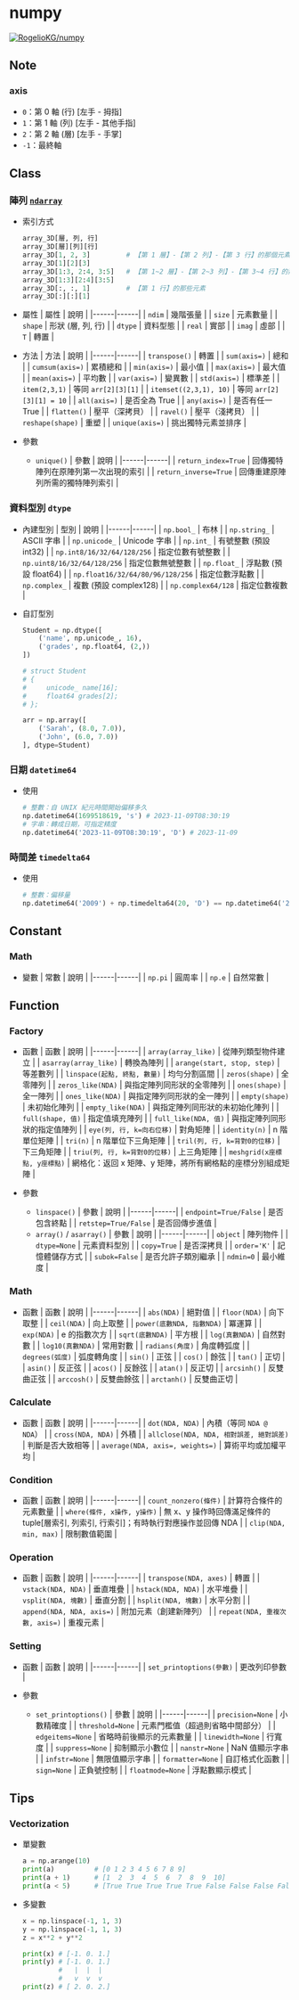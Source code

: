 # numpy

[![RogelioKG/numpy](https://img.shields.io/badge/Sync%20with%20HackMD-grey?logo=markdown)](https://hackmd.io/@RogelioKG/numpy)

## Note

### axis
  + `0`：第 0 軸 (行) [左手 - 拇指]
  + `1`：第 1 軸 (列) [左手 - 其他手指]
  + `2`：第 2 軸 (層) [左手 - 手掌]
  + `-1`：最終軸


## Class

### 陣列 [`ndarray`](https://www.delftstack.com/zh-tw/tutorial/python-numpy/numpy-ndarray/)

+ 索引方式
  ```py
  array_3D[層, 列, 行]
  array_3D[層][列][行]
  array_3D[1, 2, 3]         # 【第 1 層】-【第 2 列】-【第 3 行】的那個元素
  array_3D[1][2][3]
  array_3D[1:3, 2:4, 3:5]   # 【第 1~2 層】-【第 2~3 列】-【第 3~4 行】的那些元素
  array_3D[1:3][2:4][3:5]
  array_3D[:, :, 1]         # 【第 1 行】的那些元素
  array_3D[:][:][1]
  ```

+ 屬性
  | 屬性 | 說明 |
  |------|------|
  | `ndim` | 幾階張量 |
  | `size` | 元素數量 |
  | `shape` | 形狀 (層, 列, 行) |
  | `dtype` | 資料型態 |
  | `real` | 實部 |
  | `imag` | 虛部 |
  | `T` | 轉置 |

+ 方法
  | 方法 | 說明 |
  |------|------|
  | `transpose()` | 轉置 |
  | `sum(axis=)` | 總和 |
  | `cumsum(axis=)` | 累積總和 |
  | `min(axis=)` | 最小值 |
  | `max(axis=)` | 最大值 |
  | `mean(axis=)` | 平均數 |
  | `var(axis=)` | 變異數 |
  | `std(axis=)` | 標準差 |
  | `item(2,3,1)` | 等同 `arr[2][3][1]` |
  | `itemset((2,3,1), 10)` | 等同 `arr[2][3][1] = 10` |
  | `all(axis=)` | 是否全為 True |
  | `any(axis=)` | 是否有任一 True |
  | `flatten()` | 壓平（深拷貝） |
  | `ravel()` | 壓平（淺拷貝） |
  | `reshape(shape)` | 重塑 |
  | `unique(axis=)` | 挑出獨特元素並排序 |

+ 參數
  + `unique()`
    | 參數 | 說明 |
    |------|------|
    | `return_index=True` | 回傳獨特陣列在原陣列第一次出現的索引 |
    | `return_inverse=True` | 回傳重建原陣列所需的獨特陣列索引 |

### 資料型別 `dtype`

+ 內建型別
  | 型別 | 說明 |
  |------|------|
  | `np.bool_` | 布林 |
  | `np.string_` | ASCII 字串 |
  | `np.unicode_` | Unicode 字串 |
  | `np.int_` | 有號整數 (預設 int32) |
  | `np.int8/16/32/64/128/256` | 指定位數有號整數 |
  | `np.uint8/16/32/64/128/256` | 指定位數無號整數 |
  | `np.float_` | 浮點數 (預設 float64) |
  | `np.float16/32/64/80/96/128/256` | 指定位數浮點數 |
  | `np.complex_` | 複數 (預設 complex128) |
  | `np.complex64/128` | 指定位數複數 |

+ 自訂型別
  ```py
  Student = np.dtype([
      ('name', np.unicode_, 16),
      ('grades', np.float64, (2,))
  ])

  # struct Student
  # {
  #     unicode_ name[16];
  #     float64 grades[2];
  # };

  arr = np.array([
      ('Sarah', (8.0, 7.0)), 
      ('John', (6.0, 7.0))
  ], dtype=Student)
  ```
### 日期 `datetime64`
+ 使用
  ```py
  # 整數：自 UNIX 紀元時間開始偏移多久
  np.datetime64(1699518619, 's') # 2023-11-09T08:30:19
  # 字串：轉成日期，可指定精度
  np.datetime64('2023-11-09T08:30:19', 'D') # 2023-11-09
  ```

### 時間差 `timedelta64`
+ 使用
  ```py
  # 整數：偏移量
  np.datetime64('2009') + np.timedelta64(20, 'D') == np.datetime64('2009-01-21')
  ```

## Constant

### Math
+ 變數
  | 常數 | 說明 |
  |------|------|
  | `np.pi` | 圓周率 |
  | `np.e` | 自然常數 |

## Function

### Factory
+ 函數
  | 函數 | 說明 |
  |------|------|
  | `array(array_like)` | 從陣列類型物件建立 |
  | `asarray(array_like)` | 轉換為陣列 |
  | `arange(start, stop, step)` | 等差數列 |
  | `linspace(起點, 終點, 數量)` | 均勻分割區間 |
  | `zeros(shape)` | 全零陣列 |
  | `zeros_like(NDA)` | 與指定陣列同形狀的全零陣列 |
  | `ones(shape)` | 全一陣列 |
  | `ones_like(NDA)` | 與指定陣列同形狀的全一陣列 |
  | `empty(shape)` | 未初始化陣列 |
  | `empty_like(NDA)` | 與指定陣列同形狀的未初始化陣列 |
  | `full(shape, 值)` | 指定值填充陣列 |
  | `full_like(NDA, 值)` | 與指定陣列同形狀的指定值陣列 |
  | `eye(列, 行, k=向右位移)` | 對角矩陣 |
  | `identity(n)` | n 階單位矩陣 |
  | `tri(n)` | n 階單位下三角矩陣 |
  | `tril(列, 行, k=背對0的位移)` | 下三角矩陣 |
  | `triu(列, 行, k=背對0的位移)` | 上三角矩陣 |
  | `meshgrid(x座標點, y座標點)` | 網格化：返回 x 矩陣、y 矩陣，將所有網格點的座標分別組成矩陣 |

+ 參數
  + `linspace()`
    | 參數 | 說明 |
    |------|------|
    | `endpoint=True/False` | 是否包含終點 |
    | `retstep=True/False` | 是否回傳步進值 |
  + `array()` / `asarray()`
    | 參數 | 說明 |
    |------|------|
    | `object` | 陣列物件 |
    | `dtype=None` | 元素資料型別 |
    | `copy=True` | 是否深拷貝 |
    | `order='K'` | 記憶體儲存方式 |
    | `subok=False` | 是否允許子類別繼承 |
    | `ndmin=0` | 最小維度 |

### Math
+ 函數
  | 函數 | 說明 |
  |------|------|
  | `abs(NDA)` | 絕對值 |
  | `floor(NDA)` | 向下取整 |
  | `ceil(NDA)` | 向上取整 |
  | `power(底數NDA, 指數NDA)` | 冪運算 |
  | `exp(NDA)` | e 的指數次方 |
  | `sqrt(底數NDA)` | 平方根 |
  | `log(真數NDA)` | 自然對數 |
  | `log10(真數NDA)` | 常用對數 |
  | `radians(角度)` | 角度轉弧度 |
  | `degrees(弧度)` | 弧度轉角度 |
  | `sin()` | 正弦 |
  | `cos()` | 餘弦 |
  | `tan()` | 正切 |
  | `asin()` | 反正弦 |
  | `acos()` | 反餘弦 |
  | `atan()` | 反正切 |
  | `arcsinh()` | 反雙曲正弦 |
  | `arccosh()` | 反雙曲餘弦 |
  | `arctanh()` | 反雙曲正切 |

### Calculate
+ 函數
  | 函數 | 說明 |
  |------|------|
  | `dot(NDA, NDA)` | 內積（等同 `NDA @ NDA`） |
  | `cross(NDA, NDA)` | 外積 |
  | `allclose(NDA, NDA, 相對誤差, 絕對誤差)` | 判斷是否大致相等 |
  | `average(NDA, axis=, weights=)` | 算術平均或加權平均 |

### Condition
+ 函數
  | 函數 | 說明 |
  |------|------|
  | `count_nonzero(條件)` | 計算符合條件的元素數量 |
  | `where(條件, x操作, y操作)` | 無 x、y 操作時回傳滿足條件的 tuple[層索引, 列索引, 行索引]；有時執行對應操作並回傳 NDA |
  | `clip(NDA, min, max)` | 限制數值範圍 |

### Operation
+ 函數
  | 函數 | 說明 |
  |------|------|
  | `transpose(NDA, axes)` | 轉置 |
  | `vstack(NDA, NDA)` | 垂直堆疊 |
  | `hstack(NDA, NDA)` | 水平堆疊 |
  | `vsplit(NDA, 塊數)` | 垂直分割 |
  | `hsplit(NDA, 塊數)` | 水平分割 |
  | `append(NDA, NDA, axis=)` | 附加元素（創建新陣列） |
  | `repeat(NDA, 重複次數, axis=)` | 重複元素 |

### Setting
+ 函數
  | 函數 | 說明 |
  |------|------|
  | `set_printoptions(參數)` | 更改列印參數 |

+ 參數
  + `set_printoptions()`
    | 參數 | 說明 |
    |------|------|
    | `precision=None` | 小數精確度 |
    | `threshold=None` | 元素門檻值（超過則省略中間部分） |
    | `edgeitems=None` | 省略時前後顯示的元素數量 |
    | `linewidth=None` | 行寬度 |
    | `suppress=None` | 抑制顯示小數位 |
    | `nanstr=None` | NaN 值顯示字串 |
    | `infstr=None` | 無限值顯示字串 |
    | `formatter=None` | 自訂格式化函數 |
    | `sign=None` | 正負號控制 |
    | `floatmode=None` | 浮點數顯示模式 |

## Tips

### Vectorization

+ 單變數
  ```py
  a = np.arange(10)
  print(a)          # [0 1 2 3 4 5 6 7 8 9]
  print(a + 1)      # [1  2  3  4  5  6  7  8  9  10]
  print(a < 5)      # [True True True True True False False False False False]
  ```

+ 多變數
  ```py
  x = np.linspace(-1, 1, 3)
  y = np.linspace(-1, 1, 3)
  z = x**2 + y**2

  print(x) # [-1. 0. 1.]
  print(y) # [-1. 0. 1.]
           #   |  |  |
           #   v  v  v
  print(z) # [ 2. 0. 2.]
  ```